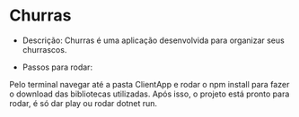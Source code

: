 # Churras

- Descrição:
Churras é uma aplicação desenvolvida para organizar seus churrascos.

- Passos para rodar:

Pelo terminal navegar até a pasta ClientApp e rodar o npm install para fazer o download das bibliotecas utilizadas.
Após isso, o projeto está pronto para rodar, é só dar play ou rodar dotnet run.

